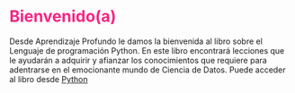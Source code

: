 # <span style="color:#F72585">Bienvenido(a)</span>
Desde Aprendizaje Profundo le damos la bienvenida al libro sobre el Lenguaje de programación Python. En este libro encontrará lecciones que le ayudarán a adquirir
y afianzar los conocimientos que requiere para adentrarse en el emocionante mundo de Ciencia de Datos. Puede acceder al libro desde 
[Python](https://aprendizajeprofundo.github.io/Libro_Big_Data)
